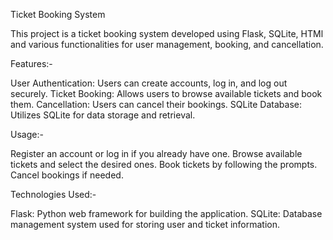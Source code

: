 Ticket Booking System

This project is a ticket booking system developed using Flask, SQLite, HTMl and various functionalities for user management, booking, and cancellation.

Features:-

User Authentication: Users can create accounts, log in, and log out securely.
Ticket Booking: Allows users to browse available tickets and book them.
Cancellation: Users can cancel their bookings.
SQLite Database: Utilizes SQLite for data storage and retrieval.

Usage:-

Register an account or log in if you already have one.
Browse available tickets and select the desired ones.
Book tickets by following the prompts.
Cancel bookings if needed.

Technologies Used:-

Flask: Python web framework for building the application.
SQLite: Database management system used for storing user and ticket information.
